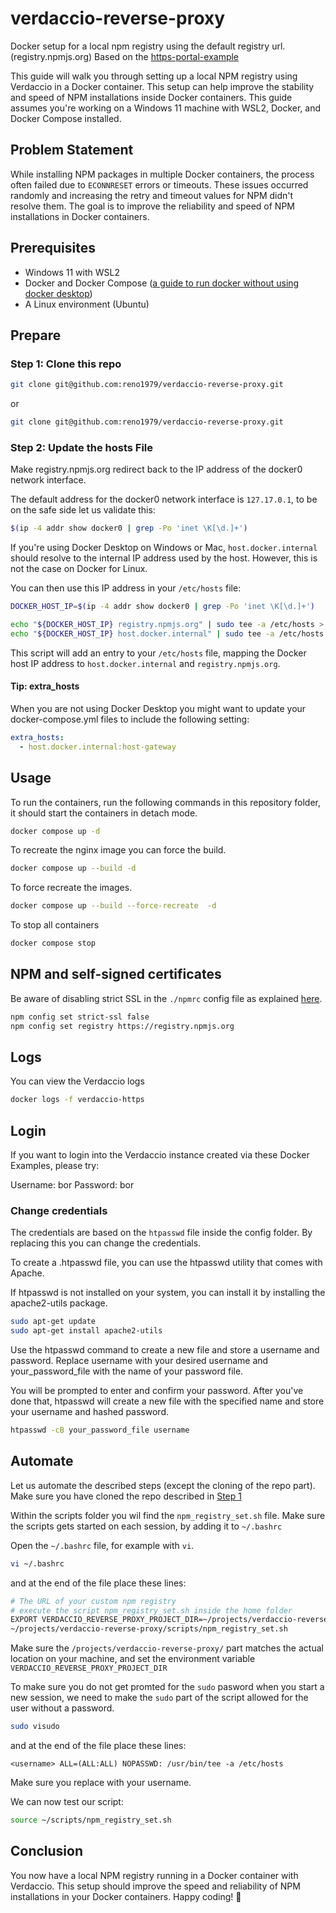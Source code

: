 # verdaccio-reverse-proxy

Docker setup for a local npm registry using the default registry url. (registry.npmjs.org)
Based on the [https-portal-example](https://github.com/verdaccio/verdaccio/blob/master/docker-examples/v6/proxy/https-portal-example/README.md)  

This guide will walk you through setting up a local NPM registry using Verdaccio in a Docker container. This setup can help improve the stability and speed of NPM installations inside Docker containers. This guide assumes you're working on a Windows 11 machine with WSL2, Docker, and Docker Compose installed.

## Problem Statement

While installing NPM packages in multiple Docker containers, the process often failed due to `ECONNRESET` errors or timeouts. These issues occurred randomly and increasing the retry and timeout values for NPM didn't resolve them. The goal is to improve the reliability and speed of NPM installations in Docker containers.

## Prerequisites

- Windows 11 with WSL2
- Docker and Docker Compose ([a guide to run docker without using docker desktop](https://dev.to/felipecrs/simply-run-docker-on-wsl2-3o8))
- A Linux environment (Ubuntu)

## Prepare

### Step 1: Clone this repo

```sh
git clone git@github.com:reno1979/verdaccio-reverse-proxy.git
```

or

```sh
git clone git@github.com:reno1979/verdaccio-reverse-proxy.git
```

### Step 2: Update the hosts File

Make registry.npmjs.org redirect back to the IP address of the docker0 network interface. 

The default address for the docker0 network interface is `127.17.0.1`, to be on the safe side let us validate this: 

```sh
$(ip -4 addr show docker0 | grep -Po 'inet \K[\d.]+')
```

If you're using Docker Desktop on Windows or Mac, `host.docker.internal` should resolve to the internal IP address used by the host. However, this is not the case on Docker for Linux. 

You can then use this IP address in your `/etc/hosts` file:

```sh
DOCKER_HOST_IP=$(ip -4 addr show docker0 | grep -Po 'inet \K[\d.]+')

echo "${DOCKER_HOST_IP} registry.npmjs.org" | sudo tee -a /etc/hosts > /dev/null
echo "${DOCKER_HOST_IP} host.docker.internal" | sudo tee -a /etc/hosts > /dev/null
```

This script will add an entry to your `/etc/hosts` file, mapping the Docker host IP address to `host.docker.internal` and `registry.npmjs.org`.

#### Tip: extra_hosts

When you are not using Docker Desktop you might want to update your docker-compose.yml files to include the following setting:

```yaml
extra_hosts:
  - host.docker.internal:host-gateway
```

## Usage

To run the containers, run the following commands in this repository folder, it should start the containers in detach mode.

```sh
docker compose up -d
```

To recreate the nginx image you can force the build.

```sh
docker compose up --build -d
```

To force recreate the images.

```sh
docker compose up --build --force-recreate  -d
```

To stop all containers

```sh
docker compose stop
```

## NPM and self-signed certificates

Be aware of disabling strict SSL in the `./npmrc` config file as explained [here](https://stackoverflow.com/questions/9626990/receiving-error-error-ssl-error-self-signed-cert-in-chain-while-using-npm).

```sh
npm config set strict-ssl false
npm config set registry https://registry.npmjs.org
```

## Logs

You can view the Verdaccio logs

```sh
docker logs -f verdaccio-https
```

## Login

If you want to login into the Verdaccio instance created via these Docker Examples, please try:

Username: bor
Password: bor

### Change credentials

The credentials are based on the `htpasswd` file inside the config folder.
By replacing this you can change the credentials. 

To create a .htpasswd file, you can use the htpasswd utility that comes with Apache.

If htpasswd is not installed on your system, you can install it by installing the apache2-utils package. 

```sh
sudo apt-get update
sudo apt-get install apache2-utils
```

Use the htpasswd command to create a new file and store a username and password. Replace username with your desired username and your_password_file with the name of your password file.

You will be prompted to enter and confirm your password. After you've done that, htpasswd will create a new file with the specified name and store your username and hashed password.

```sh
htpasswd -cB your_password_file username
```

## Automate

Let us automate the described steps (except the cloning of the repo part).
Make sure you have cloned the repo described in [Step 1](#step-1-clone-this-repo)

Within the scripts folder you wil find the `npm_registry_set.sh` file.
Make sure the scripts gets started on each session, by adding it to `~/.bashrc`

Open the `~/.bashrc` file, for example with `vi`.

```sh
vi ~/.bashrc
```

and at the end of the file place these lines:

```bash
# The URL of your custom npm registry
# execute the script npm_registry_set.sh inside the home folder
EXPORT VERDACCIO_REVERSE_PROXY_PROJECT_DIR=~/projects/verdaccio-reverse-proxy
~/projects/verdaccio-reverse-proxy/scripts/npm_registry_set.sh
```

Make sure the `/projects/verdaccio-reverse-proxy/` part matches the actual location on your machine, and set the environment variable `VERDACCIO_REVERSE_PROXY_PROJECT_DIR` 

To make sure you do not get promted for the `sudo` pasword when you start a new session, we need to make the `sudo` part of the script allowed for the user without a password.

```sh
sudo visudo
```

and at the end of the file place these lines:

```
<username> ALL=(ALL:ALL) NOPASSWD: /usr/bin/tee -a /etc/hosts
```

Make sure you replace <username> with your username.

We can now test our script:

```sh
source ~/scripts/npm_registry_set.sh
```

## Conclusion

You now have a local NPM registry running in a Docker container with Verdaccio. This setup should improve the speed and reliability of NPM installations in your Docker containers. Happy coding! 🚀

